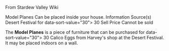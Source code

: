 From Stardew Valley Wiki

Model Planes Can be placed inside your house. Information Source(s) Desert Festival for data-sort-value="30"&gt; 30 Sell Price Cannot be sold

The **Model Planes** is a piece of furniture that can be purchased for data-sort-value="30"&gt; 30 Calico Eggs from Harvey's shop at the Desert Festival. It may be placed indoors on a wall.